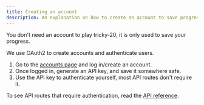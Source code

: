 ```yaml
---
title: Creating an account
description: An explanation on how to create an account to save progress in tricky-20.
---
```


You don't need an account to play tricky-20, it is only used to save your
progress.

We use OAuth2 to create accounts and authenticate users.

1. Go to the [accounts page](/account) and log in/create an account.
2. Once logged in, generate an API key, and save it somewhere safe.
3. Use the API key to authenticate yourself, most API routes don't require it.

To see API routes that require authentication, read the
[API reference](/reference/api/).
